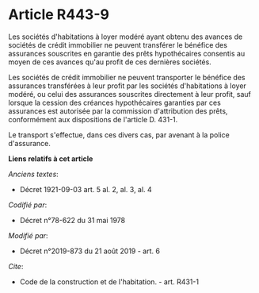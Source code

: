 # Article R443-9

Les sociétés d'habitations à loyer modéré ayant obtenu des avances de sociétés de crédit immobilier ne peuvent transférer le
bénéfice des assurances souscrites en garantie des prêts hypothécaires consentis au moyen de ces avances qu'au profit de ces
dernières sociétés.

Les sociétés de crédit immobilier ne peuvent transporter le bénéfice des assurances transférées à leur profit par les
sociétés d'habitations à loyer modéré, ou celui des assurances souscrites directement à leur profit, sauf lorsque la cession
des créances hypothécaires garanties par ces assurances est autorisée par la commission d'attribution des prêts, conformément
aux dispositions de l'article D. 431-1.

Le transport s'effectue, dans ces divers cas, par avenant à la police d'assurance.

**Liens relatifs à cet article**

_Anciens textes_:

  - Décret  1921-09-03 art. 5 al. 2, al. 3, al. 4

_Codifié par_:

  - Décret n°78-622 du 31 mai 1978

_Modifié par_:

  - Décret n°2019-873 du 21 août 2019 - art. 6

_Cite_:

  - Code de la construction et de l'habitation. - art. R431-1

